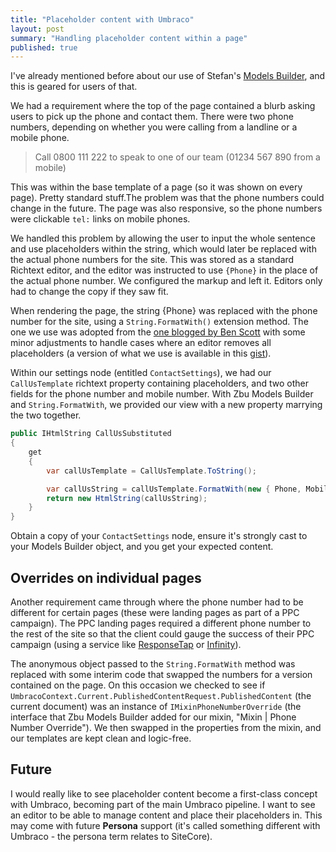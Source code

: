```yaml
---
title: "Placeholder content with Umbraco"
layout: post
summary: "Handling placeholder content within a page"
published: true
---
```


I've already mentioned before about our use of Stefan's [Models Builder](https://github.com/zpqrtbnk/Zbu.ModelsBuilder), and this is geared for users of that. 

We had a requirement where the top of the page contained a blurb asking users to pick up the phone and contact them. There were two phone numbers, 
depending on whether you were calling from a landline or a mobile phone. 

> Call 0800 111 222 to speak to one of our team (01234 567 890 from a mobile)

This was within the base template of a page (so it was shown on every page). Pretty standard stuff.The problem was that the phone numbers could change in the 
future. The page was also responsive, so the phone numbers were clickable `tel:` links on mobile phones.

We handled this problem by allowing the user to input the whole sentence and use placeholders within the string, which would later be replaced with the actual 
phone numbers for the site. This was stored as a standard Richtext editor, and the editor was instructed to use `{Phone}` in the place of the actual phone number.
We configured the markup and left it. Editors only had to change the copy if they saw fit.

When rendering the page, the string {Phone} was replaced with the phone number for the site, using a `String.FormatWith()` extension method. The one we use was adopted
from the [one blogged by Ben Scott](http://bendetat.com/the-greatest-string-formatwith-implementation-in-the-world.html) with some minor adjustments to handle cases where 
an editor removes all placeholders (a version of what we use is available in this [gist](https://gist.github.com/ryanlewis/ad28c52bc31aa5e32647)).

Within our settings node (entitled `ContactSettings`), we had our `CallUsTemplate` richtext property containing placeholders, and two other fields for the phone number and mobile number.
With Zbu Models Builder and `String.FormatWith`, we provided our view with a new property marrying the two together.

```c#
public IHtmlString CallUsSubstituted
{
    get
    {
        var callUsTemplate = CallUsTemplate.ToString();

        var callUsString = callUsTemplate.FormatWith(new { Phone, Mobile });
        return new HtmlString(callUsString);
    }
}
```
	
Obtain a copy of your `ContactSettings` node, ensure it's strongly cast to your Models Builder object, and you get your expected content.

## Overrides on individual pages

Another requirement came through where the phone number had to be different for certain pages (these were landing pages as part of a PPC campaign). The PPC landing
pages required a different phone number to the rest of the site so that the client could gauge the success of their PPC campaign (using a service like
[ResponseTap](https://www.responsetap.com/) or [Infinity](https://www.infinitycloud.com/)).

The anonymous object passed to the `String.FormatWith` method was replaced with some interim code that swapped the numbers for a version contained on the page. On this 
occasion we checked to see if `UmbracoContext.Current.PublishedContentRequest.PublishedContent` (the current document) was an instance of `IMixinPhoneNumberOverride`
(the interface that Zbu Models Builder added for our mixin, "Mixin | Phone Number Override"). We then swapped in the properties from the mixin, and our
templates are kept clean and logic-free.

## Future

I would really like to see placeholder content become a first-class concept with Umbraco, becoming part of the main Umbraco pipeline. I want to see an editor
to be able to manage content and place their placeholders in. This may come with future **Persona** support (it's called something different with Umbraco - the 
persona term relates to SiteCore). 
